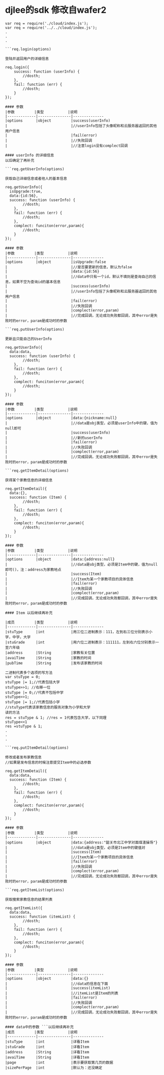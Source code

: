 # djlee的sdk 修改自wafer2

```page以及其他地方的使用方法
var req = require('./cloud/index.js');
var req = require('../../cloud/index.js');
.
.
.

```req.login(options)

登陆并返回用户的详细信息

req.login({
    success: function (userInfo) {
        //dosth;
    },
    fail: function (err) {
        //dosth;
    }
});

#### 参数
|参数         |类型           |说明
|-------------|---------------|--------------
|options      |object         |success(userInfo)
|                             |//userInfo包括了头像昵称和云服务器返回的其他用户信息
|                             |fail(error)
|                             |//失败回调
|                             |//注意login没有complect回调

#### userInfo 的详细信息
以后确定了再补充

```req.getUserInfo(options)

获取自己详细信息或者他人的基本信息

req.getUserInfo({
  isUpgrade:true,
  data:{id:56},
  success: function (userInfo) {
        //dosth;
    },
    fail: function (err) {
        //dosth;
    },
    complect: funciton(error,param){
        //dosth;
    }
});

#### 参数
|参数         |类型           |说明
|-------------|---------------|--------------
|options      |object         |isUpgrade:false
|                             |//是否要更新的信息，默认为false
|                             |data:{id:56}
|                             |//data中只有一个id，默认不填则是查询自己的信息，如果不空为查询id的基本信息
|                             |success(userInfo)
|                             |//userInfo包括了头像昵称和云服务器返回的其他用户信息
|                             |fail(error)
|                             |//失败回调
|                             |complect(error,param)
|                             |//完成回调，无论成功失败都回调，其中error是失败时的error，param是成功时的参数

```req.putUserInfo(options)

更新且只能自己的UserInfo

req.getUserInfo({
  data:data,
  success: function (userInfo) {
        //dosth;
    },
    fail: function (err) {
        //dosth;
    },
    complect: funciton(error,param){
        //dosth;
    }
});

#### 参数
|参数         |类型           |说明
|-------------|---------------|--------------
|options      |object         |data:{nickname:null}
|                             |//data是obj类型，必须是userInfo中的键，值为null即可
|                             |success(userInfo)
|                             |//新的userInfo
|                             |fail(error)
|                             |//失败回调
|                             |complect(error,param)
|                             |//完成回调，无论成功失败都回调，其中error是失败时的error，param是成功时的参数

```req.getItemDetail(options)

获得某个家教信息的详细信息

req.getItemDetail({
  data:{},
  success: function (Item) {
        //dosth;
    },
    fail: function (err) {
        //dosth;
    },
    complect: funciton(error,param){
        //dosth;
    }
});

#### 参数
|参数         |类型           |说明
|-------------|---------------|--------------
|options      |object         |data:{address:null}
|                             |//data是obj类型，必须是Item中的键，值为null即可()，注：address为家教地点
|                             |success(Item)
|                             |//Item为某一个家教项目的具体信息
|                             |fail(error)
|                             |//失败回调
|                             |complect(error,param)
|                             |//完成回调，无论成功失败都回调，其中error是失败时的error，param是成功时的参数

#### Item 以后继续再补充

|成员         |类型           |说明
|-------------|---------------|--------------
|stuType      |int            |用三位二进制表示：111，左到右三位分别表示小学，中学，大学
|stuGrade     |int            |用六位二进制表示：111111，左到右六位分别表示一至六年级
|address      |String         |家教有关位置
|avaiTime     |String         |家教的时间
|pubTime      |String         |发布该家教的时间

二进制代表多个选项的写方法
var stuType = 0;
stuType |= 1;//代表包括大学
stuType>>1; //右移一位
stuType |= 0;//代表不包括中学
stuType>>1;
stuType |= 1;//代表包括小学
//stuType代表该家教信息的服务对象为小学和大学
读的方法
res = stuType & 1; //res = 1代表包含大学，以下同理
stuType<<1
res =stuType & 1;
.
.
.

```req.putItemDetail(options)

修改或者发布家教信息
//如果是发布信息的时候注意提交Item中的必选参数

req.getItemDetail({
  data:data,
  success: function (Item) {
        //dosth;
    },
    fail: function (err) {
        //dosth;
    },
    complect: funciton(error,param){
        //dosth;
    }
});

#### 参数
|参数         |类型           |说明
|-------------|---------------|--------------
|options      |object         |data:{address:"韶关市北江中学对面煤渣操场"}
|                             |//data是obj类型，必须是Item中的键值对
|                             |success(Item)
|                             |//Item为某一个家教项目的具体信息
|                             |fail(error)
|                             |//失败回调
|                             |complect(error,param)
|                             |//完成回调，无论成功失败都回调，其中error是失败时的error，param是成功时的参数

```req.getItemList(options)

获取搜索家教信息的结果列表

req.getItemList({
  data:data,
  success: function (itemList) {
        //dosth;
    },
    fail: function (err) {
        //dosth;
    },
    complect: funciton(error,param){
        //dosth;
    }
});

#### 参数
|参数         |类型           |说明
|-------------|---------------|--------------
|options      |object         |data:{}
|                             |//data的信息在下面
|                             |success(itemList)
|                             |//itemList是Item的列表
|                             |fail(error)
|                             |//失败回调
|                             |complect(error,param)
|                             |//完成回调，无论成功失败都回调，其中error是失败时的error，param是成功时的参数

#### data中的参数 ```以后继续再补充
|成员         |类型           |说明
|-------------|---------------|--------------
|stuType      |int            |详看Item
|stuGrade     |int            |详看Item
|address      |String         |详看Item
|avaiTime     |String         |详看Item
|page         |int            |表示要获取第几页的数据
|sizePerPage  |int            |默认为：还没确定
